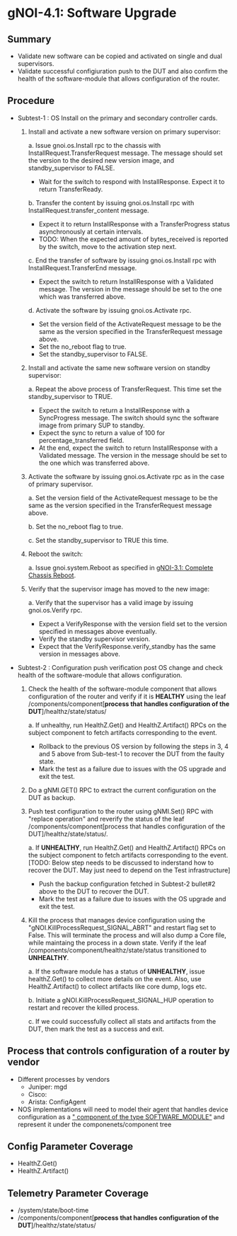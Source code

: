 # gNOI-4.1: Software Upgrade

## Summary

*   Validate new software can be copied and activated on single and dual supervisors.
*   Validate successful configiuration push to the DUT and also confirm the health of the software-module that allows configuration of the router.


## Procedure

* Subtest-1 : OS Install on the primary and secondary controller cards. 
   1. Install and activate a new software version on primary supervisor:
      
      a. Issue gnoi.os.Install rpc to the chassis with InstallRequest.TransferRequest message. The message should set the version to the desired new version image, and standby_supervisor to FALSE.
         * Wait for the switch to respond with InstallResponse. Expect it to
         return TransferReady.

      b. Transfer the content by issuing gnoi.os.Install rpc with InstallRequest.transfer_content message.
         * Expect it to return InstallResponse with a TransferProgress status
         asynchronously at certain intervals.
         * TODO: When the expected amount of bytes_received is reported by the
         switch, move to the activation step next.

      c. End the transfer of software by issuing gnoi.os.Install rpc with InstallRequest.TransferEnd message.
         * Expect the switch to return InstallResponse with a Validated message. The version in the message should be set to the one which was transferred above.
      
      d. Activate the software by issuing gnoi.os.Activate rpc.
         * Set the version field of the ActivateRequest message to be the same as the version specified in the TransferRequest message above.
         * Set the no_reboot flag to true.
         * Set the standby_supervisor to FALSE.
           
   2. Install and activate the same new software version on standby supervisor:
      
      a. Repeat the above process of TransferRequest. This time set the standby_supervisor to TRUE.
         * Expect the switch to return a InstallResponse with a SyncProgress message. The switch should sync the software image from primary SUP to standby.
         * Expect the sync to return a value of 100 for percentage_transferred field.
         * At the end, expect the switch to return InstallResponse with a Validated message. The version in the message should be set to the one which was transferred above.
           
   3. Activate the software by issuing gnoi.os.Activate rpc as in the case of primary supervisor.
      
      a. Set the version field of the ActivateRequest message to be the same as the version specified in the TransferRequest message above.
      
      b. Set the no_reboot flag to true.
      
      c. Set the standby_supervisor to TRUE this time.
      
   4. Reboot the switch:
      
      a. Issue gnoi.system.Reboot as specified in [gNOI-3.1: Complete Chassis Reboot](feature/gnoi/tests/complete_chassis_reboot/complete_chassis_reboot_test.md).
      
   5. Verify that the supervisor image has moved to the new image:
       
      a. Verify that the supervisor has a valid image by issuing gnoi.os.Verify rpc.
         * Expect a VerifyResponse with the version field set to the version specified in messages above eventually.
         * Verify the standby supervisor version.
         * Expect that the VerifyResponse.verify_standby has the same version in messages above.

               
* Subtest-2 : Configuration push verification post OS change and check health of the software-module that allows configuration.
  1. Check the health of the software-module component that allows configuration of the router and verify if it is **HEALTHY** using the leaf /components/component[**process that handles configuration of the DUT**]/healthz/state/status/
     
     a. If unhealthy, run HealthZ.Get() and HealthZ.Artifact() RPCs on the subject component to fetch artifacts corresponding to the event.
        * Rollback to the previous OS version by following the steps in 3, 4 and 5 above from Sub-test-1 to recover the DUT from the faulty state.
        * Mark the test as a failure due to issues with the OS upgrade and exit the test.
          
  2. Do a gNMI.GET() RPC to extract the current configuration on the DUT as backup.
     
  3. Push test configuration to the router using gNMI.Set() RPC with "replace operation" and reverify the status of the leaf /components/component[process that handles configuration of the DUT]/healthz/state/status/.
     
     a. If **UNHEALTHY**, run HealthZ.Get() and HealthZ.Artifact() RPCs on the subject component to fetch artifacts corresponding to the event.
        [TODO: Below step needs to be discussed to inderstand how to recover the DUT. May just need to depend on the Test infrastructure]
        * Push the backup configuration fetched in Subtest-2 bullet#2 above to the DUT to recover the DUT.
        * Mark the test as a failure due to issues with the OS upgrade and exit the test.
          
  4. Kill the process that manages device configuration using the "gNOI.KillProcessRequest_SIGNAL_ABRT" and restart flag set to False. This will terminate the process and will also dump a Core file, while maintaing the process in a down state. Verify if the leaf /components/component/healthz/state/status transitioned to **UNHEALTHY**.
     
     a. If the software module has a status of **UNHEALTHY**, issue healthZ.Get() to collect more details on the event. Also, use HealthZ.Artifact() to collect artifacts like core dump, logs etc.
     
     b. Initiate a gNOI.KillProcessRequest_SIGNAL_HUP operation to restart and recover the killed process.
     
     c. If we could successfully collect all stats and artifacts from the DUT, then mark the test as a success and exit.
 

## Process that controls configuration of a router by vendor
   * Different processes by vendors
      * Juniper: mgd
      * Cisco:
      * Arista: ConfigAgent
   * NOS implementations will need to model their agent that handles device configuration as a [" component of the type SOFTWARE_MODULE"](https://github.com/openconfig/public/blob/master/release/models/platform/openconfig-platform-types.yang#L394) and represent it under the componenets/component tree
     
  
## Config Parameter Coverage
*   HealthZ.Get()
*   HealthZ.Artifact()

## Telemetry Parameter Coverage
*   /system/state/boot-time
*   /components/component[**process that handles configuration of the DUT**]/healthz/state/status/
